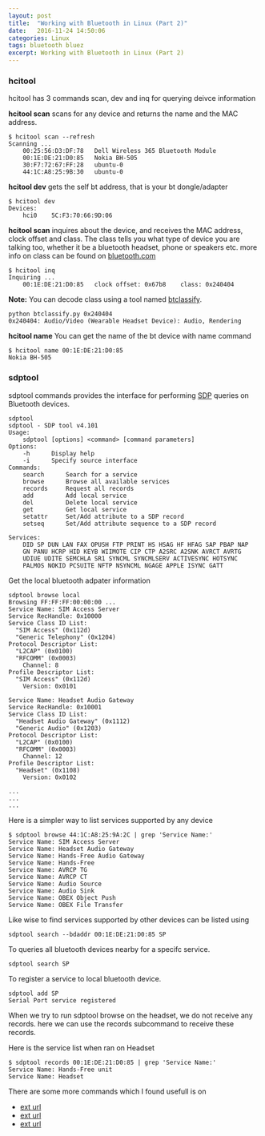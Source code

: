 ```yaml
---
layout: post
title:  "Working with Bluetooth in Linux (Part 2)"
date:   2016-11-24 14:50:06
categories: Linux
tags: bluetooth bluez
excerpt: Working with Bluetooth in Linux (Part 2)
---
```



### hcitool

hcitool has 3 commands scan, dev and inq for querying deivce information

**hcitool scan** scans for any device and returns the name and the MAC address.

```
$ hcitool scan --refresh
Scanning ...
	00:25:56:D3:DF:78	Dell Wireless 365 Bluetooth Module
	00:1E:DE:21:D0:85	Nokia BH-505
	30:F7:72:67:FF:28	ubuntu-0
	44:1C:A8:25:9B:30	ubuntu-0
```

**hcitool dev** gets the self bt address, that is your bt dongle/adapter

```
$ hcitool dev
Devices:
	hci0	5C:F3:70:66:9D:06
```

**hcitool scan** inquires about the device, and receives the MAC address, clock offset and class. The class tells you what type of device you are talking too, whether it be a bluetooth headset, phone or speakers etc. more info on class can be found on [bluetooth.com](https://www.bluetooth.com/specifications/assigned-numbers/baseband)

```
$ hcitool inq
Inquiring ...
	00:1E:DE:21:D0:85	clock offset: 0x67b8	class: 0x240404
```

**Note:** You can decode class using a tool named [btclassify](https://github.com/mikeryan/btclassify).

```
python btclassify.py 0x240404
0x240404: Audio/Video (Wearable Headset Device): Audio, Rendering
```

**hcitool name** You can get the name of the bt device with name command

```
$ hcitool name 00:1E:DE:21:D0:85
Nokia BH-505
```

### sdptool

sdptool commands provides the interface for performing [SDP](https://www.bluetooth.com/specifications/assigned-numbers/service-discovery) queries on Bluetooth devices.

```
sdptool
sdptool - SDP tool v4.101
Usage:
	sdptool [options] <command> [command parameters]
Options:
	-h		Display help
	-i		Specify source interface
Commands:
	search		Search for a service
	browse		Browse all available services
	records		Request all records
	add 		Add local service
	del 		Delete local service
	get 		Get local service
	setattr		Set/Add attribute to a SDP record
	setseq		Set/Add attribute sequence to a SDP record

Services:
	DID SP DUN LAN FAX OPUSH FTP PRINT HS HSAG HF HFAG SAP PBAP NAP
	GN PANU HCRP HID KEYB WIIMOTE CIP CTP A2SRC A2SNK AVRCT AVRTG
	UDIUE UDITE SEMCHLA SR1 SYNCML SYNCMLSERV ACTIVESYNC HOTSYNC
	PALMOS NOKID PCSUITE NFTP NSYNCML NGAGE APPLE ISYNC GATT
```

Get the local bluetooth adpater information

```
sdptool browse local
Browsing FF:FF:FF:00:00:00 ...
Service Name: SIM Access Server
Service RecHandle: 0x10000
Service Class ID List:
  "SIM Access" (0x112d)
  "Generic Telephony" (0x1204)
Protocol Descriptor List:
  "L2CAP" (0x0100)
  "RFCOMM" (0x0003)
    Channel: 8
Profile Descriptor List:
  "SIM Access" (0x112d)
    Version: 0x0101

Service Name: Headset Audio Gateway
Service RecHandle: 0x10001
Service Class ID List:
  "Headset Audio Gateway" (0x1112)
  "Generic Audio" (0x1203)
Protocol Descriptor List:
  "L2CAP" (0x0100)
  "RFCOMM" (0x0003)
    Channel: 12
Profile Descriptor List:
  "Headset" (0x1108)
    Version: 0x0102

...
...
...

```

Here is a simpler way to list services supported by any device

```
$ sdptool browse 44:1C:A8:25:9A:2C | grep 'Service Name:'
Service Name: SIM Access Server
Service Name: Headset Audio Gateway
Service Name: Hands-Free Audio Gateway
Service Name: Hands-Free
Service Name: AVRCP TG
Service Name: AVRCP CT
Service Name: Audio Source
Service Name: Audio Sink
Service Name: OBEX Object Push
Service Name: OBEX File Transfer
```

Like wise to find services supported by other devices can be listed using

```
sdptool search --bdaddr 00:1E:DE:21:D0:85 SP
```

To queries all bluetooth devices nearby for a specifc service.

```
sdptool search SP
```

To register a service to local bluetooth device.

```
sdptool add SP
Serial Port service registered
```

When we try to run sdptool browse on the headset, we do not receive any records. here we can use the records subcommand to receive these records.

Here is the service list when ran on Headset

```
$ sdptool records 00:1E:DE:21:D0:85 | grep 'Service Name:'
Service Name: Hands-Free unit
Service Name: Headset
```

There are some more commands which I found usefull is on

* [ext url](https://blog.lacklustre.net/posts/Bluetooth_Recon_With_BlueZ/)
* [ext url](https://fixmynix.com/bluetooth-in-linux-with-bluez-and-hcitool/)
* [ext url](https://wiki.tizen.org/wiki/Bluetooth)

